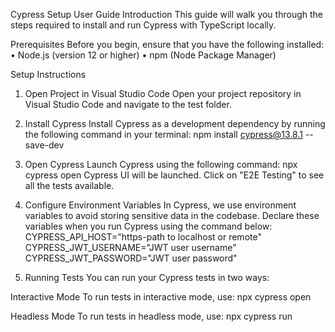 Cypress Setup User Guide
Introduction
This guide will walk you through the steps required to install and run Cypress with TypeScript locally.

Prerequisites
Before you begin, ensure that you have the following installed:
•	Node.js (version 12 or higher)
•	npm (Node Package Manager)

Setup Instructions

1. Open Project in Visual Studio Code
Open your project repository in Visual Studio Code and navigate to the test folder.

2. Install Cypress
Install Cypress as a development dependency by running the following command in your terminal:
npm install cypress@13.8.1 --save-dev

3. Open Cypress
Launch Cypress using the following command:
npx cypress open
Cypress UI will be launched. Click on "E2E Testing" to see all the tests available.

4. Configure Environment Variables
In Cypress, we use environment variables to avoid storing sensitive data in the codebase. Declare these variables when you run Cypress using the command below:
CYPRESS_API_HOST="https-path to localhost or remote"
CYPRESS_JWT_USERNAME="JWT user username"
CYPRESS_JWT_PASSWORD="JWT user password"

5. Running Tests
You can run your Cypress tests in two ways:

Interactive Mode
To run tests in interactive mode, use:
npx cypress open

Headless Mode
To run tests in headless mode, use:
npx cypress run
